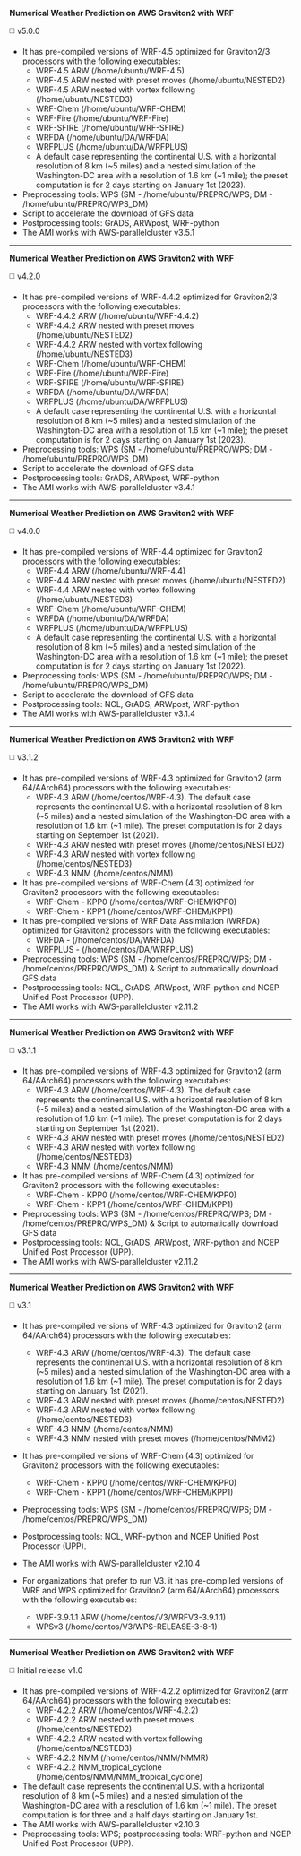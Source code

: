 **Numerical Weather Prediction on AWS Graviton2 with WRF**
  
:white_medium_square: v5.0.0        
+ It has pre-compiled versions of WRF-4.5 optimized for Graviton2/3 processors with the following executables:  
    - WRF-4.5 ARW (/home/ubuntu/WRF-4.5)     
    - WRF-4.5 ARW nested with preset moves (/home/ubuntu/NESTED2)  
    - WRF-4.5 ARW nested with vortex following (/home/ubuntu/NESTED3)  
    - WRF-Chem (/home/ubuntu/WRF-CHEM)  
    - WRF-Fire (/home/ubuntu/WRF-Fire)  
    - WRF-SFIRE (/home/ubuntu/WRF-SFIRE)  
    - WRFDA (/home/ubuntu/DA/WRFDA)  
    - WRFPLUS (/home/ubuntu/DA/WRFPLUS)
    - A default case representing the continental U.S. with a horizontal resolution of 8 km (~5 miles) and a nested simulation of the Washington-DC area with a resolution of 1.6 km (~1 mile); the preset computation is for 2 days starting on January 1st (2023).  
+ Preprocessing tools: WPS (SM - /home/ubuntu/PREPRO/WPS; DM - /home/ubuntu/PREPRO/WPS_DM)  
+ Script to accelerate the download of GFS data
+ Postprocessing tools: GrADS, ARWpost, WRF-python 
+ The AMI works with AWS-parallelcluster v3.5.1  
___________________________________________________________________________________________________________________________________________
**Numerical Weather Prediction on AWS Graviton2 with WRF**
  
:white_medium_square: v4.2.0        
+ It has pre-compiled versions of WRF-4.4.2 optimized for Graviton2/3 processors with the following executables:  
    - WRF-4.4.2 ARW (/home/ubuntu/WRF-4.4.2)     
    - WRF-4.4.2 ARW nested with preset moves (/home/ubuntu/NESTED2)  
    - WRF-4.4.2 ARW nested with vortex following (/home/ubuntu/NESTED3)  
    - WRF-Chem (/home/ubuntu/WRF-CHEM)  
    - WRF-Fire (/home/ubuntu/WRF-Fire)  
    - WRF-SFIRE (/home/ubuntu/WRF-SFIRE)  
    - WRFDA (/home/ubuntu/DA/WRFDA)  
    - WRFPLUS (/home/ubuntu/DA/WRFPLUS)
    - A default case representing the continental U.S. with a horizontal resolution of 8 km (~5 miles) and a nested simulation of the Washington-DC area with a resolution of 1.6 km (~1 mile); the preset computation is for 2 days starting on January 1st (2023).  
+ Preprocessing tools: WPS (SM - /home/ubuntu/PREPRO/WPS; DM - /home/ubuntu/PREPRO/WPS_DM)  
+ Script to accelerate the download of GFS data
+ Postprocessing tools: GrADS, ARWpost, WRF-python 
+ The AMI works with AWS-parallelcluster v3.4.1  
___________________________________________________________________________________________________________________________________________
**Numerical Weather Prediction on AWS Graviton2 with WRF**
  
:white_medium_square: v4.0.0        
+ It has pre-compiled versions of WRF-4.4 optimized for Graviton2 processors with the following executables:  
    - WRF-4.4 ARW (/home/ubuntu/WRF-4.4)     
    - WRF-4.4 ARW nested with preset moves (/home/ubuntu/NESTED2)  
    - WRF-4.4 ARW nested with vortex following (/home/ubuntu/NESTED3)  
    - WRF-Chem (/home/ubuntu/WRF-CHEM)  
    - WRFDA (/home/ubuntu/DA/WRFDA)  
    - WRFPLUS (/home/ubuntu/DA/WRFPLUS)
    - A default case representing the continental U.S. with a horizontal resolution of 8 km (~5 miles) and a nested simulation of the Washington-DC area with a resolution of 1.6 km (~1 mile); the preset computation is for 2 days starting on January 1st (2022).  
+ Preprocessing tools: WPS (SM - /home/ubuntu/PREPRO/WPS; DM - /home/ubuntu/PREPRO/WPS_DM)  
+ Script to accelerate the download of GFS data
+ Postprocessing tools: NCL, GrADS, ARWpost, WRF-python 
+ The AMI works with AWS-parallelcluster v3.1.4  
___________________________________________________________________________________________________________________________________________
**Numerical Weather Prediction on AWS Graviton2 with WRF**
  
:white_medium_square: v3.1.2        
+ It has pre-compiled versions of WRF-4.3 optimized for Graviton2 (arm 64/AArch64) processors with the following executables:  
    - WRF-4.3 ARW (/home/centos/WRF-4.3). The default case represents the continental U.S. with a horizontal resolution of 8 km (~5 miles) and a nested simulation of the Washington-DC area with a resolution of 1.6 km (~1 mile). The preset computation is for 2 days starting on September 1st (2021).     
    - WRF-4.3 ARW nested with preset moves (/home/centos/NESTED2)  
    - WRF-4.3 ARW nested with vortex following (/home/centos/NESTED3)  
    - WRF-4.3 NMM (/home/centos/NMM)  
+ It has pre-compiled versions of WRF-Chem (4.3) optimized for Graviton2 processors with the following executables:  
    - WRF-Chem - KPP0 (/home/centos/WRF-CHEM/KPP0)  
    - WRF-Chem - KPP1 (/home/centos/WRF-CHEM/KPP1)  
+ It has pre-compiled versions of WRF Data Assimilation (WRFDA) optimized for Graviton2 processors with the following executables:  
    - WRFDA - (/home/centos/DA/WRFDA)  
    - WRFPLUS - (/home/centos/DA/WRFPLUS)  
+ Preprocessing tools: WPS (SM - /home/centos/PREPRO/WPS; DM - /home/centos/PREPRO/WPS_DM) & Script to automatically download GFS data
+ Postprocessing tools: NCL, GrADS, ARWpost, WRF-python and NCEP Unified Post Processor (UPP). 
+ The AMI works with AWS-parallelcluster v2.11.2  
___________________________________________________________________________________________________________________________________________
**Numerical Weather Prediction on AWS Graviton2 with WRF**
  
:white_medium_square: v3.1.1        
+ It has pre-compiled versions of WRF-4.3 optimized for Graviton2 (arm 64/AArch64) processors with the following executables:  
    - WRF-4.3 ARW (/home/centos/WRF-4.3). The default case represents the continental U.S. with a horizontal resolution of 8 km (~5 miles) and a nested simulation of the Washington-DC area with a resolution of 1.6 km (~1 mile). The preset computation is for 2 days starting on September 1st (2021).     
    - WRF-4.3 ARW nested with preset moves (/home/centos/NESTED2)  
    - WRF-4.3 ARW nested with vortex following (/home/centos/NESTED3)  
    - WRF-4.3 NMM (/home/centos/NMM)  
+ It has pre-compiled versions of WRF-Chem (4.3) optimized for Graviton2 processors with the following executables:  
    - WRF-Chem - KPP0 (/home/centos/WRF-CHEM/KPP0)  
    - WRF-Chem - KPP1 (/home/centos/WRF-CHEM/KPP1)  
+ Preprocessing tools: WPS (SM - /home/centos/PREPRO/WPS; DM - /home/centos/PREPRO/WPS_DM) & Script to automatically download GFS data
+ Postprocessing tools: NCL, GrADS, ARWpost, WRF-python and NCEP Unified Post Processor (UPP). 
+ The AMI works with AWS-parallelcluster v2.11.2  
___________________________________________________________________________________________________________________________________________
**Numerical Weather Prediction on AWS Graviton2 with WRF**
  
:white_medium_square: v3.1        
+ It has pre-compiled versions of WRF-4.3 optimized for Graviton2 (arm 64/AArch64) processors with the following executables:  
    - WRF-4.3 ARW (/home/centos/WRF-4.3). The default case represents the continental U.S. with a horizontal resolution of 8 km (~5 miles) and a nested simulation of the Washington-DC area with a resolution of 1.6 km (~1 mile). The preset computation is for 2 days starting on January 1st (2021).     
    - WRF-4.3 ARW nested with preset moves (/home/centos/NESTED2)  
    - WRF-4.3 ARW nested with vortex following (/home/centos/NESTED3)  
    - WRF-4.3 NMM (/home/centos/NMM)  
    - WRF-4.3 NMM nested with preset moves (/home/centos/NMM2)  
+ It has pre-compiled versions of WRF-Chem (4.3) optimized for Graviton2 processors with the following executables:  
    - WRF-Chem - KPP0 (/home/centos/WRF-CHEM/KPP0)  
    - WRF-Chem - KPP1 (/home/centos/WRF-CHEM/KPP1)  
+ Preprocessing tools: WPS (SM - /home/centos/PREPRO/WPS; DM - /home/centos/PREPRO/WPS_DM) 
+ Postprocessing tools: NCL, WRF-python and NCEP Unified Post Processor (UPP). 
+ The AMI works with AWS-parallelcluster v2.10.4  

+ For organizations that prefer to run V3. it has pre-compiled versions of WRF and WPS optimized for Graviton2 (arm 64/AArch64) processors with the following executables: 
    - WRF-3.9.1.1 ARW (/home/centos/V3/WRFV3-3.9.1.1)  
    - WPSv3 (/home/centos/V3/WPS-RELEASE-3-8-1)  
___________________________________________________________________________________________________________________________________________
**Numerical Weather Prediction on AWS Graviton2 with WRF**
  
:white_medium_square: Initial release v1.0        
+ It has pre-compiled versions of WRF-4.2.2 optimized for Graviton2 (arm 64/AArch64) processors with the following executables:  
    - WRF-4.2.2 ARW (/home/centos/WRF-4.2.2)  
    - WRF-4.2.2 ARW nested with preset moves (/home/centos/NESTED2)  
    - WRF-4.2.2 ARW nested with vortex following (/home/centos/NESTED3)  
    - WRF-4.2.2 NMM (/home/centos/NMM/NMMR)  
    - WRF-4.2.2 NMM_tropical_cyclone (/home/centos/NMM/NMM_tropical_cyclone)   
+ The default case represents the continental U.S. with a horizontal resolution of 8 km (~5 miles) and a nested simulation of the Washington-DC area with a resolution of 1.6 km (~1 mile). The preset computation is for three and a half days starting on January 1st.     
+ The AMI works with AWS-parallelcluster v2.10.3  
+ Preprocessing tools: WPS; postprocessing tools: WRF-python and NCEP Unified Post Processor (UPP). 


